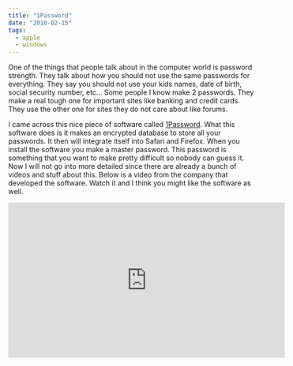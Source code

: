```yaml
---
title: "1Password"
date: "2010-02-15"
tags:
  - apple
  - windows
---
```


One of the things that people talk about in the computer world is password strength. They talk about how you should not use the same passwords for everything. They say you should not use your kids names, date of birth, social security number, etc… Some people I know make 2 passwords. They make a real tough one for important sites like banking and credit cards. They use the other one for sites they do not care about like forums.

I came across this nice piece of software called [1Password](http://agilewebsolutions.com/products/1Password). What this software does is it makes an encrypted database to store all your passwords. It then will integrate itself into Safari and Firefox. When you install the software you make a master password. This password is something that you want to make pretty difficult so nobody can guess it. Now I will not go into more detailed since there are already a bunch of videos and stuff about this. Below is a video from the company that developed the software. Watch it and I think you might like the software as well.

<iframe width="560" height="315" src="https://www.youtube.com/embed/oaCHlMF5Vwc" frameborder="0" allow="accelerometer; autoplay; encrypted-media; gyroscope; picture-in-picture" allowfullscreen></iframe>

